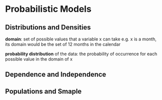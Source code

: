 # Probabilistic Models

## Distributions and Densities

**domain**: set of possible values that a variable x can take
e.g. x is a month, its domain would be the set of 12 months in the calendar

**probability distribution** of the data: the probability of occurrence for each possible value in the domain of x

## Dependence and Independence

## Populations and Smaple